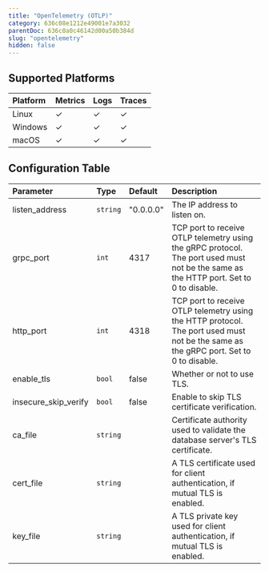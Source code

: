 ```yaml
---
title: "OpenTelemetry (OTLP)"
category: 636c08e1212e49001e7a3032
parentDoc: 636c0a0c46142d00a50b384d
slug: "opentelemetry"
hidden: false
---
```

## Supported Platforms

| Platform | Metrics | Logs | Traces |
| :------- | :------ | :--- | :----- |
| Linux    | ✓       | ✓    | ✓      |
| Windows  | ✓       | ✓    | ✓      |
| macOS    | ✓       | ✓    | ✓      |

## Configuration Table

| Parameter            | Type     | Default   | Description                                                                                                                           |
| :------------------- | :------- | :-------- | :------------------------------------------------------------------------------------------------------------------------------------ |
| listen_address       | `string` | "0.0.0.0" | The IP address to listen on.                                                                                                          |
| grpc_port            | `int`    | 4317      | TCP port to receive OTLP telemetry using the gRPC protocol. The port used must not be the same as the HTTP port. Set to 0 to disable. |
| http_port            | `int`    | 4318      | TCP port to receive OTLP telemetry using the HTTP protocol. The port used must not be the same as the gRPC port. Set to 0 to disable. |
| enable_tls           | `bool`   | false     | Whether or not to use TLS.                                                                                                            |
| insecure_skip_verify | `bool`   | false     | Enable to skip TLS certificate verification.                                                                                          |
| ca_file              | `string` |           | Certificate authority used to validate the database server's TLS certificate.                                                         |
| cert_file            | `string` |           | A TLS certificate used for client authentication, if mutual TLS is enabled.                                                           |
| key_file             | `string` |           | A TLS private key used for client authentication, if mutual TLS is enabled.                                                           |
